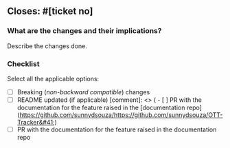 ## Closes: #[ticket no]

### What are the changes and their implications?
  Describe the changes done.

### Checklist
Select all the applicable options:

  - [ ] Breaking (_non-backward compatible_) changes
  - [ ] README updated (if applicable)
[comment]: <> (  - [ ] PR with the documentation for the feature raised in the [documentation repo]&#40;https://github.com/sunnydsouza/https://github.com/sunnydsouza/OTT-Tracker&#41;)
  - [ ] PR with the documentation for the feature raised in the documentation repo

<!-- IMPORTANT: Make sure to check the "Allow edits from maintainers" box below this window -->